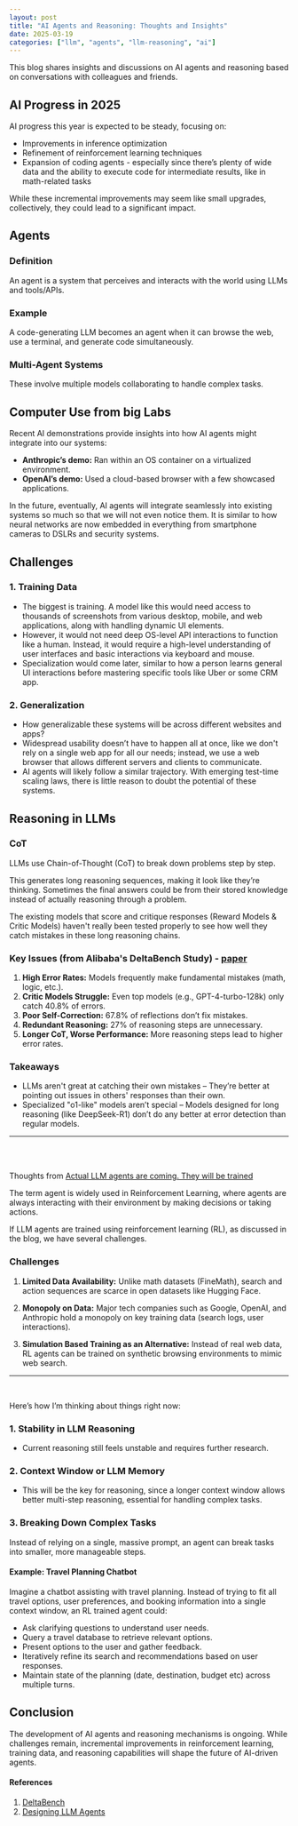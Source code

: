 ```yaml
---
layout: post
title: "AI Agents and Reasoning: Thoughts and Insights"
date: 2025-03-19
categories: ["llm", "agents", "llm-reasoning", "ai"]
---
```


This blog shares insights and discussions on AI agents and reasoning based on conversations with colleagues and friends.

## AI Progress in 2025

AI progress this year is expected to be steady, focusing on:
- Improvements in inference optimization
- Refinement of reinforcement learning techniques
- Expansion of coding agents - especially since there’s plenty of wide data and the ability to execute code for intermediate results, like in math-related tasks

While these incremental improvements may seem like small upgrades, collectively, they could lead to a significant impact.

## Agents

### Definition
An agent is a system that perceives and interacts with the world using LLMs and tools/APIs.

### Example
A code-generating LLM becomes an agent when it can browse the web, use a terminal, and generate code simultaneously.

### Multi-Agent Systems
These involve multiple models collaborating to handle complex tasks.



## Computer Use from big Labs

Recent AI demonstrations provide insights into how AI agents might integrate into our systems:
- **Anthropic’s demo:** Ran within an OS container on a virtualized environment.
- **OpenAI’s demo:** Used a cloud-based browser with a few showcased applications.

In the future, eventually, AI agents will integrate seamlessly into existing systems so much so that we will not even notice them. It is similar to how neural networks are now embedded in everything from smartphone cameras to DSLRs and security systems.

## Challenges

### 1. Training Data
- The biggest is training. A model like this would need access to thousands of screenshots from various desktop, mobile, and web applications, along with handling dynamic UI elements.
- However, it would not need deep OS-level API interactions to function like a human. Instead, it would require a high-level understanding of user interfaces and basic interactions via keyboard and mouse.
- Specialization would come later, similar to how a person learns general UI interactions before mastering specific tools like Uber or some CRM app.

### 2. Generalization
- How generalizable these systems will be across different websites and apps?
- Widespread usability doesn’t have to happen all at once, like we don't rely on a single web app for all our needs; instead, we use a web browser that allows different servers and clients to communicate.
- AI agents will likely follow a similar trajectory. With emerging test-time scaling laws, there is little reason to doubt the potential of these systems.



## Reasoning in LLMs

### CoT
LLMs use Chain-of-Thought (CoT) to break down problems step by step.
 
This generates long reasoning sequences, making it look like they’re thinking. Sometimes the final answers could be from their stored knowledge instead of actually reasoning through a problem.
 
The existing models that score and critique responses (Reward Models & Critic Models) haven't really been tested properly to see how well they catch mistakes in these long reasoning chains.

### Key Issues (from Alibaba's DeltaBench Study) - [paper](https://arxiv.org/pdf/2502.19361)
1. **High Error Rates:** Models frequently make fundamental mistakes (math, logic, etc.).
2. **Critic Models Struggle:** Even top models (e.g., GPT-4-turbo-128k) only catch 40.8% of errors.
3. **Poor Self-Correction:** 67.8% of reflections don’t fix mistakes.
4. **Redundant Reasoning:** 27% of reasoning steps are unnecessary.
5. **Longer CoT, Worse Performance:** More reasoning steps lead to higher error rates.

### Takeaways
- LLMs aren't great at catching their own mistakes – They’re better at pointing out issues in others' responses than their own.
- Specialized "o1-like" models aren’t special – Models designed for long reasoning (like DeepSeek-R1) don’t do any better at error detection than regular models.

---
<br>
<br>

Thoughts from [Actual LLM agents are coming. They will be trained](https://vintagedata.org/blog/posts/designing-llm-agents)

The term agent is widely used in Reinforcement Learning, where agents are always interacting with their environment by making decisions or taking actions.
 
If LLM agents are trained using reinforcement learning (RL), as discussed in the blog, we have several challenges.

### Challenges
 
1. **Limited Data Availability:** Unlike math datasets (FineMath), search and action sequences are scarce in open datasets like Hugging Face.
 
2. **Monopoly on Data:** Major tech companies such as Google, OpenAI, and Anthropic hold a monopoly on key training data (search logs, user interactions).
 
3. **Simulation Based Training as an Alternative:** Instead of real web data, RL agents can be trained on synthetic browsing environments to mimic web search.

---
<br>

Here’s how I’m thinking about things right now:

### 1. Stability in LLM Reasoning
- Current reasoning still feels unstable and requires further research.

### 2. Context Window or LLM Memory
- This will be the key for reasoning, since a longer context window allows better multi-step reasoning, essential for handling complex tasks.

### 3. Breaking Down Complex Tasks
Instead of relying on a single, massive prompt, an agent can break tasks into smaller, more manageable steps.

#### Example: Travel Planning Chatbot
Imagine a chatbot assisting with travel planning. Instead of trying to fit all travel options, user preferences, and booking information into a single context window, an RL trained agent could:

- Ask clarifying questions to understand user needs.
- Query a travel database to retrieve relevant options.
- Present options to the user and gather feedback.
- Iteratively refine its search and recommendations based on user responses.
- Maintain state of the planning (date, destination, budget etc) across multiple turns.


## Conclusion

The development of AI agents and reasoning mechanisms is ongoing. While challenges remain, incremental improvements in reinforcement learning, training data, and reasoning capabilities will shape the future of AI-driven agents.

#### References
1. [DeltaBench](https://vintagedata.org/blog/posts/designing-llm-agents)
2. [Designing LLM Agents](https://vintagedata.org/blog/posts/designing-llm-agents)

